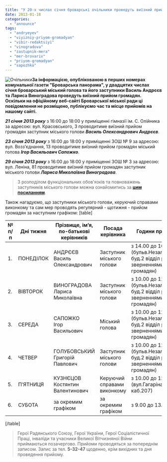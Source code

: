 ```yaml
---
title: "У 20-х числах січня броварські очільники проведуть виїзний прийом громадян"
date: 2013-01-18
categories: 
  - "announce"
tags: 
  - "andryeyev"
  - "viyizniy-priyom-gromadyan"
  - "vibir-redaktsiyi"
  - "vinogradova"
  - "zastupnik-mera"
  - "mer-brovariv"
  - "priyom-gromadyan"
  - "sapozhko"
---
```


![Очільники](https://mpz.brovary.org/wp-content/uploads/2013/01/Ochilniki.png)**За інформацією, опублікованою в перших номерах комунальної газети "Броварська панорама", у двадцятих числах січня броварський міський голова та його заступники Василь Андрєєв та Лариса Виноградова проведуть виїзний прийом громадян. Оскільки на офіційному веб-сайті Броварської міської ради ці повідомлення не розміщено, публікуємо час та місце прийомів на нашому сайті.**

_**21 січня 2013 року**_ з 16:00 до 18:00 у приміщенні гімназії ім. С. Олійника за адресою: вул. Красовського, 3 проводитиме виїзний прийом громадян заступник міського голови _**Василь Олександрович Андрєєв**_.

_**23 січня 2013 року**_ з 16:00 до 18:00 у приміщенні ЗОШ № 9 за адресою: вул. Возз'єднання, 13 проводитиме виїзний прийом громадян міський голова _**Ігор Васильович Сапожко**_.

_**29 січня 2013 року**_ з 16:00 до 18:00 у приміщенні ЗОШ № 3 за адресою: вул. Леніна, 81 проводитиме виїзний прийом громадян заступник міського голови _**Лариса Миколаївна Виноградова**_.

> З розподілом функціональних обов'язків та повноважень заступників міського голови можна ознайомитись за [**цим посиланням**](http://brovary.kiev.ua/zastupnyky).

Також нагадуємо, що заступники міського голови, керуючий справами виконкому та сам мер проводять регулярний - щотижня - прийом громадян за наступним графіком: \[table\]

| **№ п/п** | **Дні тижня** | **Прізвище, ім’я, по-батькові керівників** | **Посада керівника** | **Години прийому** |
| --- | --- | --- | --- | --- |
| 1. | ПОНЕДІЛОК | АНДРЄЄВ Василь Олександрович | Заступник міського голови | з 14.00 до 16.00 (бульв.Незалежності, буд.2 відділ роботи із зверненнями громадян) |
| 2. | ВІВТОРОК | ВИНОГРАДОВА Лариса Миколаївна | Заступник міського голови | з 10.00 до 12.00 (бульв.Незалежності, буд.2 відділ роботи із зверненнями громадян) |
| 3. | СЕРЕДА | САПОЖКО    Ігор      Васильович | Міський голова | з 10.00 до 12.00 (бульв.Незалежності, буд.2 відділ роботи із зверненнями громадян) |
| 4. | ЧЕТВЕР | ГОЛУБОВСЬКИЙ Григорій Павлович | Заступник міського голови | з 10.00 до 12.00 (бульв.Незалежності, буд.2 відділ роботи із зверненнями громадян) |
| 5. | П’ЯТНИЦЯ | КУЗНЄЦОВ Костянтин Валентинович | Керуючий справами виконкому | з 10.00 до 12.00 (вул.Гагаріна, буд.15, каб.207) |
| 6. | СУБОТА | за окремим графіком | за окремим графіком | з 9.00 до 13.00 |

\[/table\]

> Герої Радянського Союзу, Герої України, Герої Соціалістичної Праці, інваліди та учасники Великої Вітчизняної Війни приймаються позачергово. Прийоми проводяться за попереднім записом. Запис за тел. **5-32-47** щоденно, крім вихідних та дня проведення прийому.
